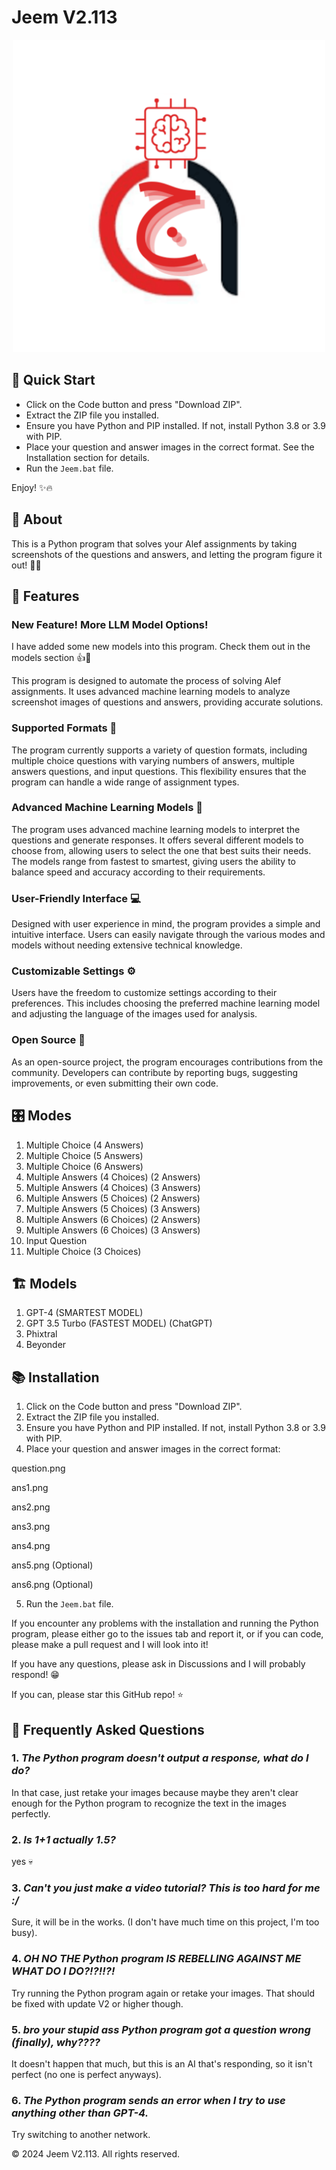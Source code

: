 # **Jeem V2.113**

<p align="center">
 <img src="logo.png" alt="Logo" width="500" height="500"/>
</p>

## 🚀 Quick Start

- Click on the Code button and press "Download ZIP".
- Extract the ZIP file you installed.
- Ensure you have Python and PIP installed. If not, install Python 3.8 or 3.9 with PIP.
- Place your question and answer images in the correct format. See the Installation section for details.
- Run the `Jeem.bat` file.

Enjoy! ✨🔥

## 🧐 About

This is a Python program that solves your Alef assignments by taking screenshots of the questions and answers, and letting the program figure it out! 🤖📖

## 📝 Features

### New Feature! More LLM Model Options!

I have added some new models into this program. Check them out in the models section 👍🤖


This program is designed to automate the process of solving Alef assignments. It uses advanced machine learning models to analyze screenshot images of questions and answers, providing accurate solutions.

### Supported Formats 📃

The program currently supports a variety of question formats, including multiple choice questions with varying numbers of answers, multiple answers questions, and input questions. This flexibility ensures that the program can handle a wide range of assignment types.

### Advanced Machine Learning Models 🧠

The program uses advanced machine learning models to interpret the questions and generate responses. It offers several different models to choose from, allowing users to select the one that best suits their needs. The models range from fastest to smartest, giving users the ability to balance speed and accuracy according to their requirements.

### User-Friendly Interface 💻

Designed with user experience in mind, the program provides a simple and intuitive interface. Users can easily navigate through the various modes and models without needing extensive technical knowledge.

### Customizable Settings ⚙

Users have the freedom to customize settings according to their preferences. This includes choosing the preferred machine learning model and adjusting the language of the images used for analysis.


### Open Source 📂

As an open-source project, the program encourages contributions from the community. Developers can contribute by reporting bugs, suggesting improvements, or even submitting their own code.



## 🎛️ Modes

1. Multiple Choice (4 Answers)
2. Multiple Choice (5 Answers)
3. Multiple Choice (6 Answers)
4. Multiple Answers (4 Choices) (2 Answers)
5. Multiple Answers (4 Choices) (3 Answers)
6. Multiple Answers (5 Choices) (2 Answers)
7. Multiple Answers (5 Choices) (3 Answers)
8. Multiple Answers (6 Choices) (2 Answers)
9. Multiple Answers (6 Choices) (3 Answers)
10. Input Question
11. Multiple Choice (3 Choices)

## 🏗️ Models

1. GPT-4 (SMARTEST MODEL)
2. GPT 3.5 Turbo (FASTEST MODEL) (ChatGPT)
3. Phixtral
4. Beyonder

## 📚 Installation

1. Click on the Code button and press "Download ZIP".
2. Extract the ZIP file you installed.
3. Ensure you have Python and PIP installed. If not, install Python 3.8 or 3.9 with PIP.
4. Place your question and answer images in the correct format:

question.png

ans1.png

ans2.png

ans3.png

ans4.png

ans5.png (Optional)

ans6.png (Optional)

5. Run the `Jeem.bat` file.

If you encounter any problems with the installation and running the Python program, please either go to the issues tab and report it, or if you can code, please make a pull request and I will look into it! 

If you have any questions, please ask in Discussions and I will probably respond! 😁

If you can, please star this GitHub repo! ⭐

## 💬 Frequently Asked Questions

### 1. *The Python program doesn't output a response, what do I do?*

In that case, just retake your images because maybe they aren't clear enough for the Python program to recognize the text in the images perfectly.

### 2. *Is 1+1 actually 1.5?*

yes 💀

### 3. *Can't you just make a video tutorial? This is too hard for me :/*

Sure, it will be in the works. (I don't have much time on this project, I'm too busy).

### 4. *OH NO THE Python program IS REBELLING AGAINST ME WHAT DO I DO?!?!!?!*

Try running the Python program again or retake your images. That should be fixed with update V2 or higher though.

### 5. *bro your stupid ass Python program got a question wrong (finally), why????*

It doesn't happen that much, but this is an AI that's responding, so it isn't perfect (no one is perfect anyways).

### 6. *The Python program sends an error when I try to use anything other than GPT-4.*

Try switching to another network.

© 2024 Jeem V2.113. All rights reserved.
